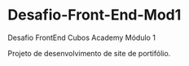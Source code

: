 # Desafio-Front-End-Mod1
Desafio FrontEnd Cubos Academy Módulo 1

Projeto de desenvolvimento de site de portifólio.
